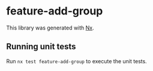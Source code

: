 # feature-add-group

This library was generated with [Nx](https://nx.dev).

## Running unit tests

Run `nx test feature-add-group` to execute the unit tests.

